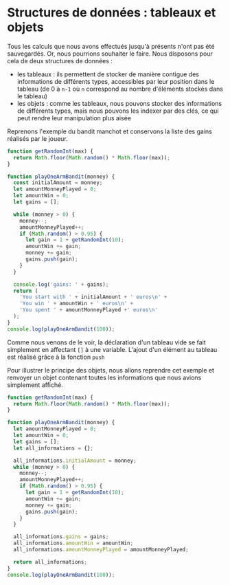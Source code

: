 # Structures de données : tableaux et objets

Tous les calculs que nous avons effectués jusqu'à présents n'ont pas été sauvegardés.
Or, nous pourrions souhaiter le faire.
Nous disposons pour cela de deux structures de données :

- les tableaux : ils permettent de stocker de manière contigue des informations de différents types, accessibles par leur position dans le tableau (de 0 à `n-1` où `n` correspond au nombre d'éléments stockés dans le tableau)
- les objets : comme les tableaux, nous pouvons stocker des informations de différents types, mais nous pouvons les indexer par des clés, ce qui peut rendre leur manipulation plus aisée

Reprenons l'exemple du bandit manchot et conservons la liste des gains réalisés par le joueur.

```javascript runnable
function getRandomInt(max) {
  return Math.floor(Math.random() * Math.floor(max));
}

function playOneArmBandit(monney) {
  const initialAmount = monney;
  let amountMonneyPlayed = 0;
  let amountWin = 0;
  let gains = [];

  while (monney > 0) {
    monney--;
    amountMonneyPlayed++;
    if (Math.random() > 0.95) {
      let gain = 1 + getRandomInt(10);
      amountWin += gain;
      monney += gain;
      gains.push(gain);
    }
  }

  console.log('gains: ' + gains);
  return (
    'You start with ' + initialAmount + ' euros\n' +
    'You win ' + amountWin + ' euros\n' +
    'You spent ' + amountMonneyPlayed +' euros\n'
  );
}
console.log(playOneArmBandit(100));
```

Comme nous venons de le voir, la déclaration d'un tableau vide se fait simplement en affectant `[]` à une variable.
L'ajout d'un élément au tableau est réalisé grâce à la fonction `push`

Pour illustrer le principe des objets, nous allons reprendre cet exemple et renvoyer un objet contenant toutes les informations que nous avions simplement affiché.

```javascript runnable
function getRandomInt(max) {
  return Math.floor(Math.random() * Math.floor(max));
}

function playOneArmBandit(monney) {
  let amountMonneyPlayed = 0;
  let amountWin = 0;
  let gains = [];
  let all_informations = {};

  all_informations.initialAmount = monney;
  while (monney > 0) {
    monney--;
    amountMonneyPlayed++;
    if (Math.random() > 0.95) {
      let gain = 1 + getRandomInt(10);
      amountWin += gain;
      monney += gain;
      gains.push(gain);
    }
  }

  all_informations.gains = gains;
  all_informations.amountWin = amountWin;
  all_informations.amountMonneyPlayed = amountMonneyPlayed;

  return all_informations;
}
console.log(playOneArmBandit(100));
```
